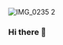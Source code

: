 
![IMG_0235 2](https://user-images.githubusercontent.com/64791450/192809499-78464b72-47f8-468b-844b-130679e44714.JPG)




### Hi there 👋

<!--
**LiSun57/LiSun57** is a ✨ _special_ ✨ repository because its `README.md` (this file) appears on your GitHub profile.

Here are some ideas to get you started:

- 🔭 I’m currently working on ... 
- 🌱 I’m currently learning ...
- 👯 I’m looking to collaborate on ...
- 🤔 I’m looking for help with ...
- 💬 Ask me about ... anything
- 📫 How to reach me: ... 
- 😄 Pronouns: ...
- ⚡ Fun fact: ...
-->
